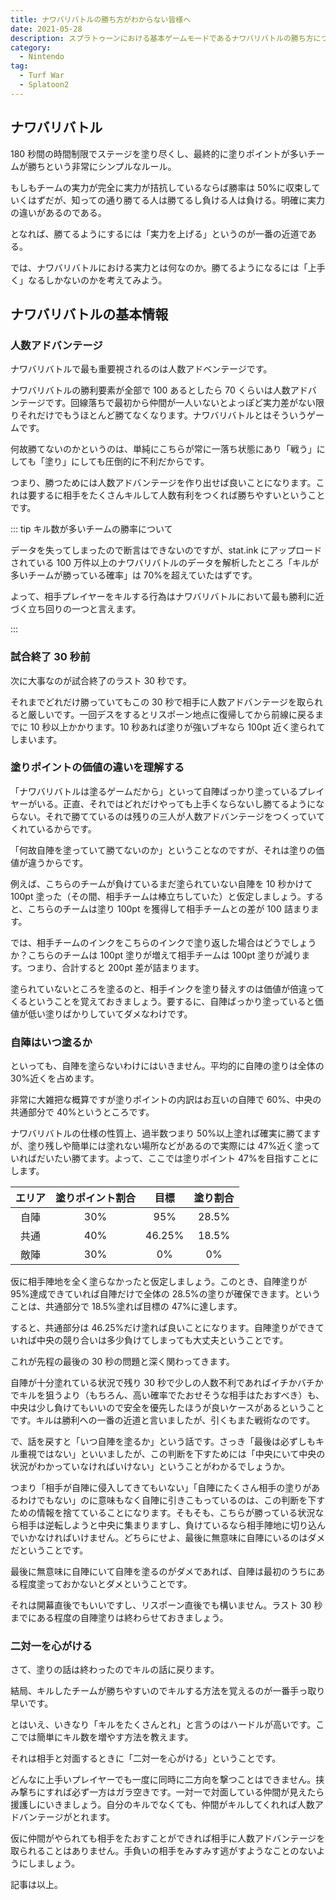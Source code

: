 ```yaml
---
title: ナワバリバトルの勝ち方がわからない皆様へ
date: 2021-05-28
description: スプラトゥーンにおける基本ゲームモードであるナワバリバトルの勝ち方について考察します
category: 
  - Nintendo
tag:
  - Turf War
  - Splatoon2
---
```


## ナワバリバトル

180 秒間の時間制限でステージを塗り尽くし、最終的に塗りポイントが多いチームが勝ちという非常にシンプルなルール。

もしもチームの実力が完全に実力が拮抗しているならば勝率は 50%に収束していくはずだが、知っての通り勝てる人は勝てるし負ける人は負ける。明確に実力の違いがあるのである。

となれば、勝てるようにするには「実力を上げる」というのが一番の近道である。

では、ナワバリバトルにおける実力とは何なのか。勝てるようになるには「上手く」なるしかないのかを考えてみよう。

## ナワバリバトルの基本情報

### 人数アドバンテージ

ナワバリバトルで最も重要視されるのは人数アドベンテージです。

ナワバリバトルの勝利要素が全部で 100 あるとしたら 70 くらいは人数アドバンテージです。回線落ちで最初から仲間が一人いないとよっぽど実力差がない限りそれだけでもうほとんど勝てなくなります。ナワバリバトルとはそういうゲームです。

何故勝てないのかというのは、単純にこちらが常に一落ち状態にあり「戦う」にしても「塗り」にしても圧倒的に不利だからです。

つまり、勝つためには人数アドバンテージを作り出せば良いことになります。これは要するに相手をたくさんキルして人数有利をつくれば勝ちやすいということです。

::: tip キル数が多いチームの勝率について

データを失ってしまったので断言はできないのですが、stat.ink にアップロードされている 100 万件以上のナワバリバトルのデータを解析したところ「キルが多いチームが勝っている確率」は 70%を超えていたはずです。

よって、相手プレイヤーをキルする行為はナワバリバトルにおいて最も勝利に近づく立ち回りの一つと言えます。

:::

### 試合終了 30 秒前

次に大事なのが試合終了のラスト 30 秒です。

それまでどれだけ勝っていてもこの 30 秒で相手に人数アドバンテージを取られると厳しいです。一回デスをするとリスポーン地点に復帰してから前線に戻るまでに 10 秒以上かかります。10 秒あれば塗りが強いブキなら 100pt 近く塗られてしまいます。

### 塗りポイントの価値の違いを理解する

「ナワバリバトルは塗るゲームだから」といって自陣ばっかり塗っているプレイヤーがいる。正直、それではどれだけやっても上手くならないし勝てるようにならない。それで勝てているのは残りの三人が人数アドバンテージをつくっていてくれているからです。

「何故自陣を塗っていて勝てないのか」ということなのですが、それは塗りの価値が違うからです。

例えば、こちらのチームが負けているまだ塗られていない自陣を 10 秒かけて 100pt 塗った（その間、相手チームは棒立ちしていた）と仮定しましょう。すると、こちらのチームは塗り 100pt を獲得して相手チームとの差が 100 詰まります。

では、相手チームのインクをこちらのインクで塗り返した場合はどうでしょうか？こちらのチームは 100pt 塗りが増えて相手チームは 100pt 塗りが減ります。つまり、合計すると 200pt 差が詰まります。

塗られていないところを塗るのと、相手インクを塗り替えすのは価値が倍違ってくるということを覚えておきましょう。要するに、自陣ばっかり塗っていると価値が低い塗りばかりしていてダメなわけです。

### 自陣はいつ塗るか

といっても、自陣を塗らないわけにはいきません。平均的に自陣の塗りは全体の 30%近くを占めます。

非常に大雑把な概算ですが塗りポイントの内訳はお互いの自陣で 60%、中央の共通部分で 40%というところです。

ナワバリバトルの仕様の性質上、過半数つまり 50%以上塗れば確実に勝てますが、塗り残しや簡単には塗れない場所などがあるので実際には 47%近く塗っていればだいたい勝てます。よって、ここでは塗りポイント 47%を目指すことにします。

| エリア | 塗りポイント割合 |  目標  | 塗り割合 |
| :----: | :--------------: | :----: | :------: |
|  自陣  |       30%        |  95%   |  28.5%   |
|  共通  |       40%        | 46.25% |  18.5%   |
|  敵陣  |       30%        |   0%   |    0%    |

仮に相手陣地を全く塗らなかったと仮定しましょう。このとき、自陣塗りが 95%達成できていれば自陣だけで全体の 28.5%の塗りが確保できます。ということは、共通部分で 18.5%塗れば目標の 47%に達します。

すると、共通部分は 46.25%だけ塗れば良いことになります。自陣塗りができていれば中央の競り合いは多少負けてしまっても大丈夫ということです。

これが先程の最後の 30 秒の問題と深く関わってきます。

自陣が十分塗れている状況で残り 30 秒で少しの人数不利であればイチかバチかでキルを狙うより（もちろん、高い確率でたおせそうな相手はたおすべき）も、中央は少し負けてもいいので安全を優先したほうが良いケースがあるということです。キルは勝利への一番の近道と言いましたが、引くもまた戦術なのです。

で、話を戻すと「いつ自陣を塗るか」という話です。さっき「最後は必ずしもキル重視ではない」といいましたが、この判断を下すためには「中央にいて中央の状況がわかっていなければいけない」ということがわかるでしょうか。

つまり「相手が自陣に侵入してきてもいない」「自陣にたくさん相手の塗りがあるわけでもない」のに意味もなく自陣に引きこもっているのは、この判断を下すための情報を捨てていることになります。そもそも、こちらが勝っている状況なら相手は逆転しようと中央に集まりますし、負けているなら相手陣地に切り込んでいかなければいけません。どちらにせよ、最後に無意味に自陣にいるのはダメだということです。

最後に無意味に自陣にいて自陣を塗るのがダメであれば、自陣は最初のうちにある程度塗っておかないとダメということです。

それは開幕直後でもいいですし、リスポーン直後でも構いません。ラスト 30 秒までにある程度の自陣塗りは終わらせておきましょう。

### 二対一を心がける

さて、塗りの話は終わったのでキルの話に戻ります。

結局、キルしたチームが勝ちやすいのでキルする方法を覚えるのが一番手っ取り早いです。

とはいえ、いきなり「キルをたくさんとれ」と言うのはハードルが高いです。ここでは簡単にキル数を増やす方法を教えます。

それは相手と対面するときに「二対一を心がける」ということです。

どんなに上手いプレイヤーでも一度に同時に二方向を撃つことはできません。挟み撃ちにすれば必ず一方はガラ空きです。一対一で対面している仲間が見えたら援護しにいきましょう。自分のキルでなくても、仲間がキルしてくれれば人数アドバンテージがとれます。

仮に仲間がやられても相手をたおすことができれば相手に人数アドバンテージを取られることはありません。手負いの相手をみすみす逃がすようなことのないようにしましょう。

記事は以上。

